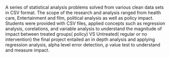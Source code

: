 A series of statistical analysis problems solved from various clean data sets in CSV format. 
The scope of the research and analysis ranged from health care, Entertainment and film, political analysis as well as policy impact. 
Students were provided with CSV files, applied concepts such as regression analysis, corelations, and variable analysis to understand the magnitude of impact between treated groups( policy) VS Untreated( regular or no intervention) 
the final project entailed an in depth analysis and applying regression analysis, alpha level error detection, p value test to understand and measure impact. 
